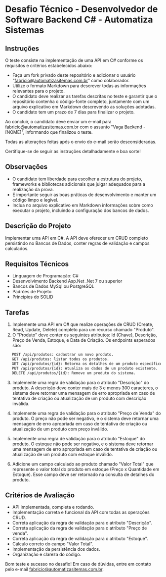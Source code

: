 # Desafio Técnico - Desenvolvedor de Software Backend C# - Automatiza Sistemas

## Instruções


O teste consiste na implementação de uma API em C# conforme os requisitos e critérios estabelecidos abaixo:

- Faça um fork privado deste repositório e adicionar o usuário "fabricio@automatizasitemas.com.br" como colaborador.
- Utilize o formato Markdown para descrever todas as informações relevantes para o projeto.
- O candidato deve realizar as tarefas descritas no teste e garantir que o repositório contenha o código-fonte completo, juntamente com um arquivo explicativo em Markdown descrevendo as soluções adotadas.
- O candidato tem um prazo de 7 dias para finalizar o projeto.

Ao concluir, o candidato deve enviar um e-mail para fabricio@automatizasitemas.com.br com o assunto "Vaga Backend - [NOME]", informando que finalizou o teste.

Todas as alterações feitas após o envio do e-mail serão desconsideradas.

Certifique-se de seguir as instruções detalhadamente e boa sorte!

## Observações

- O candidato tem liberdade para escolher a estrutura do projeto, frameworks e bibliotecas adicionais que julgar adequados para a realização da prova.
- É importante seguir as boas práticas de desenvolvimento e manter um código limpo e legível.
- Inclua no arquivo explicativo em Markdown informações sobre como executar o projeto, incluindo a configuração dos bancos de dados.

## Descrição do Projeto

Implementar uma API em C#. A API deve oferecer um CRUD completo persistindo no Bancos de Dados, conter regras de validação e campos calculados.

## Requisitos Técnicos

- Linguagem de Programação: C#
- Desenvolvimento Backend Asp.Net .Net 7 ou superior
- Bancos de Dados MySql ou PostgreSQL
- Padrões de Projeto
- Princípios do SOLID

## Tarefas

1. Implemente uma API em C# que realize operações de CRUD (Create, Read, Update, Delete) completo para um recurso chamado "Produto".
2. O "Produto" deve conter os seguintes atributos: Id (Chave), Descrição, Preço de Venda, Estoque, e Data de Criação. Os endpoints esperados são:

``` html
   POST /api/produtos: cadastrar um novo produto.
   GET /api/produtos: listar todos os produtos.
   GET /api/produtos/{id}: Retorna os detalhes de um produto específico pelo id.
   PUT /api/produtos/{id}: Atualiza os dados de um produto existente.
   DELETE /api/produtos/{id}: Remove um produto do sistema.
```
3. Implemente uma regra de validação para o atributo "Descrição" do produto. A descrição deve conter mais de 3 e menos 300 caracteres, o sistema deve retornar uma mensagem de erro apropriada em caso de tentativa de criação ou atualização de um produto com descrição inválida.

3. Implemente uma regra de validação para o atributo "Preço de Venda" do produto. O preço não pode ser negativo, e o sistema deve retornar uma mensagem de erro apropriada em caso de tentativa de criação ou atualização de um produto com preço inválido.

4. Implemente uma regra de validação para o atributo "Estoque" do produto. O estoque não pode ser negativo, e o sistema deve retornar uma mensagem de erro apropriada em caso de tentativa de criação ou atualização de um produto com estoque inválido.

5. Adicione um campo calculado ao produto chamado "Valor Total" que represente o valor total do produto em estoque (Preço x Quantidade em Estoque). Esse campo deve ser retornado na consulta de detalhes do produto.


## Critérios de Avaliação

- API implementada, completa e rodando.
- Implementação correta e funcional da API com todas as operações CRUD.
- Correta aplicação da regra de validação para o atributo "Descrição".
- Correta aplicação da regra de validação para o atributo "Preço de venda".
- Correta aplicação da regra de validação para o atributo "Estoque".
- Cálculo correto do campo "Valor Total".
- Implementação da persistência dos dados.
- Organização e clareza do código.



Bom teste e sucesso no desafio! Em caso de dúvidas, entre em contato pelo e-mail fabricio@automatizasitemas.com.br.
